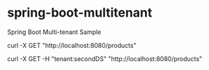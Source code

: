 # spring-boot-multitenant
Spring Boot Multi-tenant Sample


curl -X GET "http://localhost:8080/products"


curl -X GET -H "tenant:secondDS" "http://localhost:8080/products"
